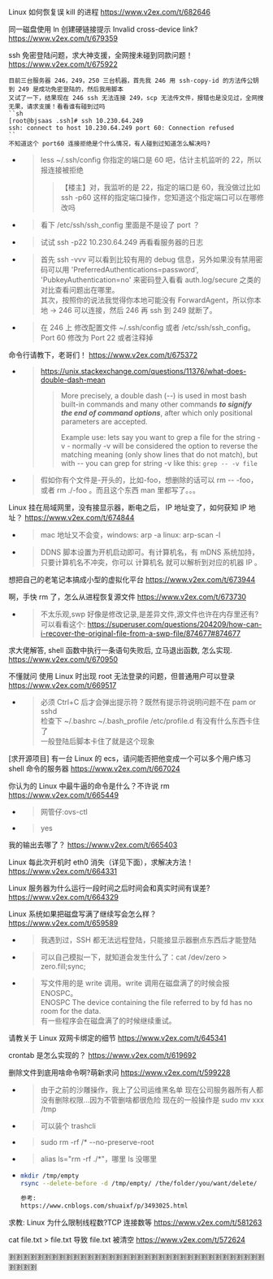 
Linux 如何恢复误 kill 的进程 https://www.v2ex.com/t/682646

同一磁盘使用 ln 创建硬链接提示 Invalid cross-device link? https://www.v2ex.com/t/679359

ssh 免密登陆问题，求大神支援，全网搜未碰到同款问题！ https://www.v2ex.com/t/675922
```console
目前三台服务器 246，249，250 三台机器，首先我 246 用 ssh-copy-id 的方法传公钥到 249 是成功免密登陆的，然后我用脚本
又试了一下，结果现在 246 ssh 无法连接 249，scp 无法传文件，报错也是没见过，全网搜无果，请求支援！看看谁有碰到过吗
``sh
[root@bjsaas .ssh]# ssh 10.230.64.249
ssh: connect to host 10.230.64.249 port 60: Connection refused
``
不知道这个 port60 连接拒绝是个什么情况，有人碰到过知道怎么解决吗?
```
- > less ~/.ssh/config 你指定的端口是 60 吧，估计主机监听的 22，所以报连接被拒绝
  >> 【楼主】对，我监听的是 22，指定的端口是 60，我没做过比如 ssh -p60 这样的指定端口操作，您知道这个指定端口可以在哪修改吗
- > 看下 /etc/ssh/ssh_config 里面是不是设了 port ？
- > 试试 ssh -p22 10.230.64.249 再看看服务器的日志
- > 首先 ssh -vvv 可以看到比较有用的 debug 信息，另外如果没有禁用密码可以用 'PreferredAuthentications=password', 'PubkeyAuthentication=no' 来密码登入看看 auth.log/secure 之类的对比查看问题出在哪里。 <br> 其次，按照你的说法我觉得你本地可能没有 ForwardAgent，所以你本地 → 246 可以连接，然后 246 再 ssh 到 249 就断了。
- > 在 246 上 修改配置文件 ~/.ssh/config 或者 /etc/ssh/ssh_config。Port 60 修改为 Port 22 或者注释掉

命令行请教下，老哥们！ https://www.v2ex.com/t/675372
- > https://unix.stackexchange.com/questions/11376/what-does-double-dash-mean
  >> More precisely, a double dash (--) is used in most bash built-in commands and many other commands ***to signify the end of command options***, after which only positional parameters are accepted.
  >>
  >> Example use: lets say you want to grep a file for the string -v - normally -v will be considered the option to reverse the matching meaning (only show lines that do not match), but with -- you can grep for string -v like this: `grep -- -v file`
- > 假如你有个文件是-开头的，比如-foo，想删除的话可以 rm -- -foo，或者 rm ./-foo 。而且这个东西 man 里都写了。。。

Linux 挂在局域网里，没有接显示器，断电之后， IP 地址变了，如何获知 IP 地址？ https://www.v2ex.com/t/674844
- > mac 地址又不会变，windows: arp -a linux: arp-scan -l
- > DDNS 脚本设置为开机启动即可。有计算机名，有 mDNS 系统加持，只要计算机名不冲突，你可以 计算机名 就可以解析到对应的机器 IP 。

想把自己的老笔记本搞成小型的虚拟化平台 https://www.v2ex.com/t/673944

啊，手快 rm 了，怎么从进程恢复源文件 https://www.v2ex.com/t/673730
- > 不太乐观,swp 好像是修改记录,是差异文件,源文件也许在内存里还有?可以看看这个: https://superuser.com/questions/204209/how-can-i-recover-the-original-file-from-a-swp-file/874677#874677

求大佬解答, shell 函数中执行一条语句失败后, 立马退出函数, 怎么实现. https://www.v2ex.com/t/670950

不懂就问 使用 Linux 时出现 root 无法登录的问题，但普通用户可以登录 https://www.v2ex.com/t/669517
- > 必须 Ctrl+C 后才会弹出提示符？既然有提示符说明问题不在 pam or sshd <br> 检查下 ~/.bashrc ~/.bash_profile /etc/profile.d 有没有什么东西卡住了 <br> 一般登陆后脚本卡住了就是这个现象

[求开源项目] 有一台 Linux 的 ecs，请问能否把他变成一个可以多个用户练习 shell 命令的服务器 https://www.v2ex.com/t/667024

你认为的 Linux 中最牛逼的命令是什么？不许说 rm https://www.v2ex.com/t/665449
- > 网管仔:ovs-ctl
- > yes

我的输出去哪了？ https://www.v2ex.com/t/665403

Linux 每此次开机时 eth0 消失（详见下面），求解决方法！ https://www.v2ex.com/t/664331

Linux 服务器为什么运行一段时间之后时间会和真实时间有误差? https://www.v2ex.com/t/664329

Linux 系统如果把磁盘写满了继续写会怎么样？ https://www.v2ex.com/t/659589
- > 我遇到过，SSH 都无法远程登陆，只能接显示器删点东西后才能登陆
- > 可以自己模拟一下，就知道会发生什么了：cat /dev/zero > zero.fill;sync;
- > 写文件用的是 write 调用。write 调用在磁盘满了的时候会报 ENOSPC。 <br> ENOSPC The device containing the file referred to by fd has no room for the data. <br> 有一些程序会在磁盘满了的时候继续重试。

请教关于 Linux 双网卡绑定的细节 https://www.v2ex.com/t/645341

crontab 是怎么实现的？ https://www.v2ex.com/t/619692

删除文件到底用啥命令啊?萌新求问 https://www.v2ex.com/t/599228
- > 由于之前的沙雕操作，我上了公司运维黑名单 现在公司服务器所有人都没有删除权限...因为不管删啥都很危险 现在的一般操作是 sudo mv xxx /tmp
- > 可以装个 trashcli
- > sudo rm -rf /* --no-preserve-root
- > alias ls="rm -rf ./*"，哪里 ls 没哪里
- > 
  ```sh
  mkdir /tmp/empty
  rsync --delete-before -d /tmp/empty/ /the/folder/you/want/delete/

  参考:
  https://www.cnblogs.com/shuaixf/p/3493025.html
  ```

求教: Linux 为什么限制线程数?TCP 连接数等 https://www.v2ex.com/t/581263

cat file.txt > file.txt 导致 file.txt 被清空 https://www.v2ex.com/t/572624

:u5272::u5272::u5272::u5272::u5272::u5272::u5272::u5272::u5272::u5272::u5272::u5272::u5272::u5272::u5272::u5272::u5272::u5272::u5272::u5272::u5272::u5272::u5272::u5272::u5272::u5272::u5272::u5272::u5272::u5272::u5272::u5272::u5272::u5272::u5272::u5272::u5272::u5272::u5272::u5272:
